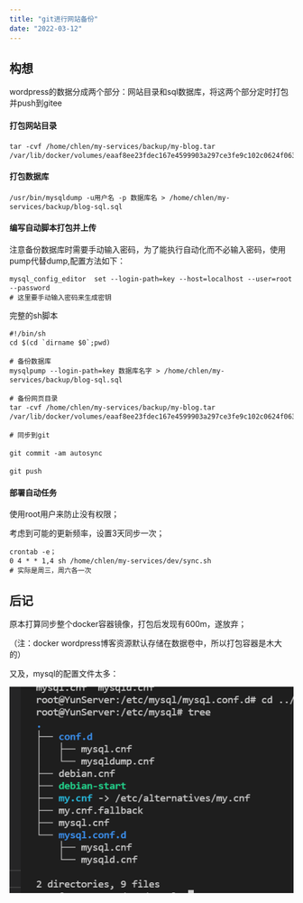 ```yaml
---
title: "git进行网站备份"
date: "2022-03-12"
---
```


## 构想

wordpress的数据分成两个部分：网站目录和sql数据库，将这两个部分定时打包并push到gitee

#### 打包网站目录

```
tar -cvf /home/chlen/my-services/backup/my-blog.tar /var/lib/docker/volumes/eaaf8ee23fdec167e4599903a297ce3fe9c102c0624f063490b1f72d769a5069
```

#### 打包数据库

```
/usr/bin/mysqldump -u用户名 -p 数据库名 > /home/chlen/my-services/backup/blog-sql.sql
```

#### 编写自动脚本打包并上传

注意备份数据库时需要手动输入密码，为了能执行自动化而不必输入密码，使用pump代替dump,配置方法如下：

```
mysql_config_editor  set --login-path=key --host=localhost --user=root --password
# 这里要手动输入密码来生成密钥
```

完整的sh脚本

```
#!/bin/sh
cd $(cd `dirname $0`;pwd)

# 备份数据库
mysqlpump --login-path=key 数据库名字 > /home/chlen/my-services/backup/blog-sql.sql

# 备份网页目录
tar -cvf /home/chlen/my-services/backup/my-blog.tar /var/lib/docker/volumes/eaaf8ee23fdec167e4599903a297ce3fe9c102c0624f063490b1f72d769a5069

# 同步到git

git commit -am autosync

git push
```

#### 部署自动任务

使用root用户来防止没有权限；

考虑到可能的更新频率，设置3天同步一次；

```
crontab -e；
0 4 * * 1,4 sh /home/chlen/my-services/dev/sync.sh
# 实际是周三，周六各一次
```

## 后记

原本打算同步整个docker容器镜像，打包后发现有600m，遂放弃；

（注：docker wordpress博客资源默认存储在数据卷中，所以打包容器是木大的）

又及，mysql的配置文件太多：

![](images/屏幕截图-2022-03-12-151537.png)
